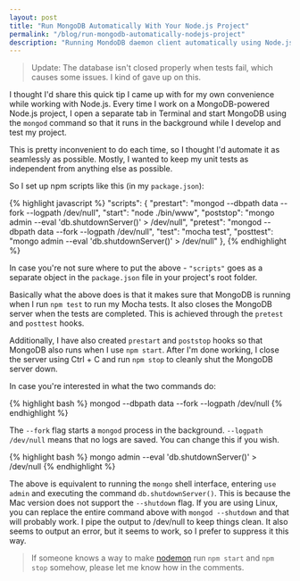 ```yaml
---
layout: post
title: "Run MongoDB Automatically With Your Node.js Project"
permalink: "/blog/run-mongodb-automatically-nodejs-project"
description: "Running MondoDB daemon client automatically using Node.js package.json scripts."
---
```


>Update: The database isn't closed properly when tests fail, which causes some issues. I kind of gave up on this.

I thought I'd share this quick tip I came up with for my own convenience while working with Node.js. Every time I work on a MongoDB-powered Node.js project, I open a separate tab in Terminal and start MongoDB using the `mongod` command so that it runs in the background while I develop and test my project.

This is pretty inconvenient to do each time, so I thought I'd automate it as seamlessly as possible. Mostly, I wanted to keep my unit tests as independent from anything else as possible.

<!--more-->

So I set up npm scripts like this (in my `package.json`):

{% highlight javascript %}
"scripts": {
  "prestart": "mongod --dbpath data --fork --logpath /dev/null",
  "start": "node ./bin/www",
  "poststop": "mongo admin --eval 'db.shutdownServer()' > /dev/null",
  "pretest": "mongod --dbpath data --fork --logpath /dev/null",
  "test": "mocha test",
  "posttest": "mongo admin --eval 'db.shutdownServer()' > /dev/null"
},
{% endhighlight %}

In case you're not sure where to put the above - `"scripts"` goes as a separate object in the `package.json` file in your project's root folder.

Basically what the above does is that it makes sure that MongoDB is running when I run `npm test` to run my Mocha tests. It also closes the MongoDB server when the tests are completed. This is achieved through the `pretest` and `posttest` hooks.

Additionally, I have also created `prestart` and `poststop` hooks so that MongoDB also runs when I use `npm start`. After I'm done working, I close the server using Ctrl + C and run `npm stop` to cleanly shut the MongoDB server down.

In case you're interested in what the two commands do:

{% highlight bash %}
mongod --dbpath data --fork --logpath /dev/null
{% endhighlight %}

The `--fork` flag starts a `mongod` process in the background. `--logpath /dev/null` means that no logs are saved. You can change this if you wish.

{% highlight bash %}
mongo admin --eval 'db.shutdownServer()' > /dev/null
{% endhighlight %}

The above is equivalent to running the `mongo` shell interface, entering `use admin` and executing the command `db.shutdownServer()`. This is because the Mac version does not support the `--shutdown` flag. If you are using Linux, you can replace the entire command above with `mongod --shutdown` and that will probably work. I pipe the output to /dev/null to keep things clean. It also seems to output an error, but it seems to work, so I prefer to suppress it this way.

>If someone knows a way to make [nodemon](http://nodemon.io) run `npm start` and `npm stop` somehow, please let me know how in the comments.
